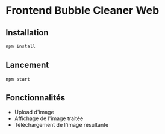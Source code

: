 # Frontend Bubble Cleaner Web

## Installation

```bash
npm install
```

## Lancement

```bash
npm start
```

## Fonctionnalités
- Upload d'image
- Affichage de l'image traitée
- Téléchargement de l'image résultante 